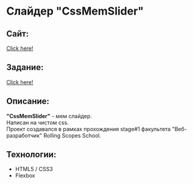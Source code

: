 # Слайдер "СssMemSlider"
## Сайт:
[Click here!](https://kybikn.github.io/cssMemSlider/cssMemSlider/)

## Задание:
[Click here!](https://github.com/rolling-scopes-school/tasks/tree/master/tasks/css-meme-slider)

## Описание:
**"СssMemSlider"** - мем слайдер.<br>
Написан на чистом css.<br>
Проект создавался в рамках прохождения stage#1 факультета "Веб-разработчик" Rolling Scopes School.<br>

## Технологии:
- HTML5 / CSS3
- Flexbox